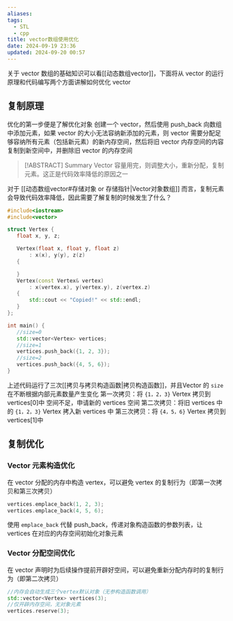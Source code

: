 ```yaml
---
aliases: 
tags:
  - STL
  - cpp
title: vector数组使用优化
date: 2024-09-19 23:36
updated: 2024-09-20 00:57
---
```

关于 vector 数组的基础知识可以看[[动态数组vector]]，下面将从 vector 的运行原理和代码编写两个方面讲解如何优化 vector

## 复制原理
优化的第一步便是了解优化对象
创建一个 vector，然后使用 push_back 向数组中添加元素，如果 vector 的大小无法容纳新添加的元素，则 vector 需要分配足够容纳所有元素（包括新元素）的新内存空间，然后将旧 vector 内存空间的内容复制到新空间中，并删除旧 vector 的内存空间
> [!ABSTRACT] Summary
> Vector 容量用完，则调整大小，重新分配，复制元素。这正是代码效率降低的原因之一

对于 [[动态数组vector#存储对象 or 存储指针|Vector对象数组]] 而言，复制元素会导致代码效率降低，因此需要了解复制的时候发生了什么？
 ```cpp
 #include<iostream>
 #include<vector>
 
 struct Vertex {
 	float x, y, z;
 
 	Vertex(float x, float y, float z)
 		: x(x), y(y), z(z)
 	{
 
 	}
 	Vertex(const Vertex& vertex)
 		: x(vertex.x), y(vertex.y), z(vertex.z)
 	{
 		std::cout << "Copied!" << std::endl;
 	}
 };
 
 int main() {
 	//size=0
 	std::vector<Vertex> vertices;
 	//size=1
 	vertices.push_back({1, 2, 3});
 	//size=2
 	vertices.push_back({4, 5, 6});
 }
 ```
上述代码运行了三次[[拷贝与拷贝构造函数|拷贝构造函数]]，并且Vector 的 `size` 在不断根据内部元素数量产生变化
第一次拷贝：将 `{1，2，3}` Vertex 拷贝到 vertices[0]中
空间不足，申请新的 vertices 空间
第二次拷贝：将旧 vertices 中的 `{1，2，3}` Vertex 拷入新 vertices 中
第三次拷贝：将 `{4，5，6}` Vertex 拷贝到 vertices[1]中
## 复制优化
### Vector 元素构造优化
在 vector 分配的内存中构造 vertex，可以避免 vertex 的复制行为（即第一次拷贝和第三次拷贝）
```cpp
vertices.emplace_back(1, 2, 3);
vertices.emplace_back(4, 5, 6);
```
使用 `emplace_back` 代替 push_back，传递对象构造函数的参数列表，让 vertices 在对应的内存空间初始化对象元素
### Vector 分配空间优化
在 vector 声明时为后续操作提前开辟好空间，可以避免重新分配内存时的复制行为（即第二次拷贝）
```cpp
//内存会自动生成三个vertex默认对象（无参构造函数调用）
std::vector<Vertex> vertices(3);
//仅开辟内存空间，无对象元素
vertices.reserve(3);
```
